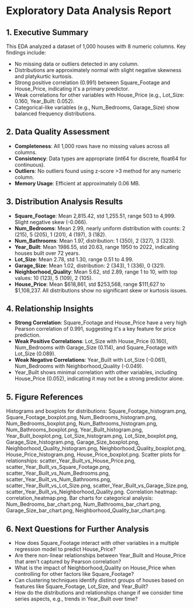 # Exploratory Data Analysis Report

## 1. Executive Summary
This EDA analyzed a dataset of 1,000 houses with 8 numeric columns. Key findings include:
- No missing data or outliers detected in any column.
- Distributions are approximately normal with slight negative skewness and platykurtic kurtosis.
- Strong positive correlation (0.991) between Square_Footage and House_Price, indicating it's a primary predictor.
- Weak correlations for other variables with House_Price (e.g., Lot_Size: 0.160, Year_Built: 0.052).
- Categorical-like variables (e.g., Num_Bedrooms, Garage_Size) show balanced frequency distributions.

## 2. Data Quality Assessment
- **Completeness**: All 1,000 rows have no missing values across all columns.
- **Consistency**: Data types are appropriate (int64 for discrete, float64 for continuous).
- **Outliers**: No outliers found using z-score >3 method for any numeric column.
- **Memory Usage**: Efficient at approximately 0.06 MB.

## 3. Distribution Analysis Results
- **Square_Footage**: Mean 2,815.42, std 1,255.51, range 503 to 4,999. Slight negative skew (-0.066).
- **Num_Bedrooms**: Mean 2.99, nearly uniform distribution with counts: 2 (215), 5 (205), 1 (201), 4 (197), 3 (182).
- **Num_Bathrooms**: Mean 1.97, distribution: 1 (350), 2 (327), 3 (323).
- **Year_Built**: Mean 1986.55, std 20.63, range 1950 to 2022, indicating houses built over 72 years.
- **Lot_Size**: Mean 2.78, std 1.30, range 0.51 to 4.99.
- **Garage_Size**: Mean 1.02, distribution: 2 (343), 1 (336), 0 (321).
- **Neighborhood_Quality**: Mean 5.62, std 2.89, range 1 to 10, with top values: 10 (123), 5 (109), 2 (105).
- **House_Price**: Mean $618,861, std $253,568, range $111,627 to $1,108,237.
All distributions show no significant skew or kurtosis issues.

## 4. Relationship Insights
- **Strong Correlation**: Square_Footage and House_Price have a very high Pearson correlation of 0.991, suggesting it's a key feature for price prediction.
- **Weak Positive Correlations**: Lot_Size with House_Price (0.160), Num_Bedrooms with Garage_Size (0.114), and Square_Footage with Lot_Size (0.089).
- **Weak Negative Correlations**: Year_Built with Lot_Size (-0.061), Num_Bedrooms with Neighborhood_Quality (-0.049).
- Year_Built shows minimal correlation with other variables, including House_Price (0.052), indicating it may not be a strong predictor alone.

## 5. Figure References
Histograms and boxplots for distributions: Square_Footage_histogram.png, Square_Footage_boxplot.png, Num_Bedrooms_histogram.png, Num_Bedrooms_boxplot.png, Num_Bathrooms_histogram.png, Num_Bathrooms_boxplot.png, Year_Built_histogram.png, Year_Built_boxplot.png, Lot_Size_histogram.png, Lot_Size_boxplot.png, Garage_Size_histogram.png, Garage_Size_boxplot.png, Neighborhood_Quality_histogram.png, Neighborhood_Quality_boxplot.png, House_Price_histogram.png, House_Price_boxplot.png.
Scatter plots for relationships: scatter_Year_Built_vs_House_Price.png, scatter_Year_Built_vs_Square_Footage.png, scatter_Year_Built_vs_Num_Bedrooms.png, scatter_Year_Built_vs_Num_Bathrooms.png, scatter_Year_Built_vs_Lot_Size.png, scatter_Year_Built_vs_Garage_Size.png, scatter_Year_Built_vs_Neighborhood_Quality.png.
Correlation heatmap: correlation_heatmap.png.
Bar charts for categorical analysis: Num_Bedrooms_bar_chart.png, Num_Bathrooms_bar_chart.png, Garage_Size_bar_chart.png, Neighborhood_Quality_bar_chart.png.

## 6. Next Questions for Further Analysis
- How does Square_Footage interact with other variables in a multiple regression model to predict House_Price?
- Are there non-linear relationships between Year_Built and House_Price that aren't captured by Pearson correlation?
- What is the impact of Neighborhood_Quality on House_Price when controlling for other factors like Square_Footage?
- Can clustering techniques identify distinct groups of houses based on features like Square_Footage, Lot_Size, and Year_Built?
- How do the distributions and relationships change if we consider time series aspects, e.g., trends in Year_Built over time?